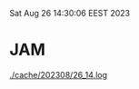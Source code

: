 Sat Aug 26 14:30:06 EEST 2023
# JAM
<a href='./cache/202308/26_14.log'>./cache/202308/26_14.log</a>
